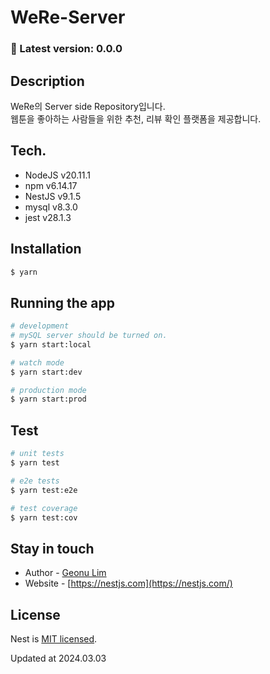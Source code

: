 # WeRe-Server

### 🚀 Latest version: 0.0.0

## Description

WeRe의 Server side Repository입니다.  
웹툰을 좋아하는 사람들을 위한 추천, 리뷰 확인 플랫폼을 제공합니다.

## Tech.

- NodeJS v20.11.1
- npm v6.14.17
- NestJS v9.1.5
- mysql v8.3.0
- jest v28.1.3

## Installation

```bash
$ yarn
```

## Running the app

```bash
# development
# mySQL server should be turned on.
$ yarn start:local

# watch mode
$ yarn start:dev

# production mode
$ yarn start:prod
```

## Test

```bash
# unit tests
$ yarn test

# e2e tests
$ yarn test:e2e

# test coverage
$ yarn test:cov
```

## Stay in touch

- Author - [Geonu Lim](https://github.com/rjsdn0124)
- Website - [https://nestjs.com](https://nestjs.com/)

## License

Nest is [MIT licensed](LICENSE).

Updated at 2024.03.03
